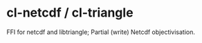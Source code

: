 # cl-netcdf / cl-triangle

FFI for netcdf and libtriangle; Partial (write) Netcdf objectivisation. 

